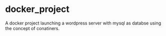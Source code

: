 # docker_project
A docker project launching a wordpress server  with mysql as databse using the concept of conatiners.

